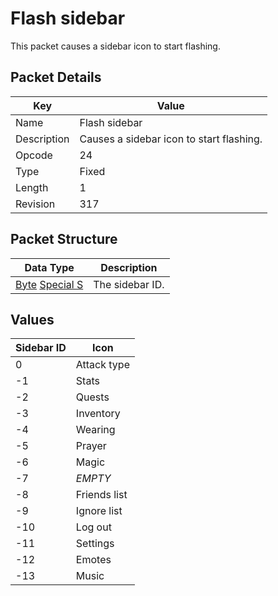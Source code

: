 # Flash sidebar
This packet causes a sidebar icon to start flashing.

## Packet Details
| Key | Value |
|--|--|
| Name | Flash sidebar |
| Description | Causes a sidebar icon to start flashing. |
| Opcode | 24 |
| Type | Fixed |
| Length | 1 |
| Revision | 317 |

## Packet Structure
| Data Type | Description |
|--|--|
| [Byte](/Data-Types.html#common-data-types) [Special S](/Data-Types.html#bespoke-data-types) | The sidebar ID. |

## Values
| Sidebar ID | Icon |
|--|--|
| 0 | Attack type |
| -1 | Stats |
| -2 | Quests |
| -3 | Inventory |
| -4 | Wearing |
| -5 | Prayer |
| -6 | Magic |
| -7 | *EMPTY* |
| -8 | Friends list |
| -9 | Ignore list |
| -10 | Log out |
| -11 | Settings |
| -12 | Emotes |
| -13 | Music |
